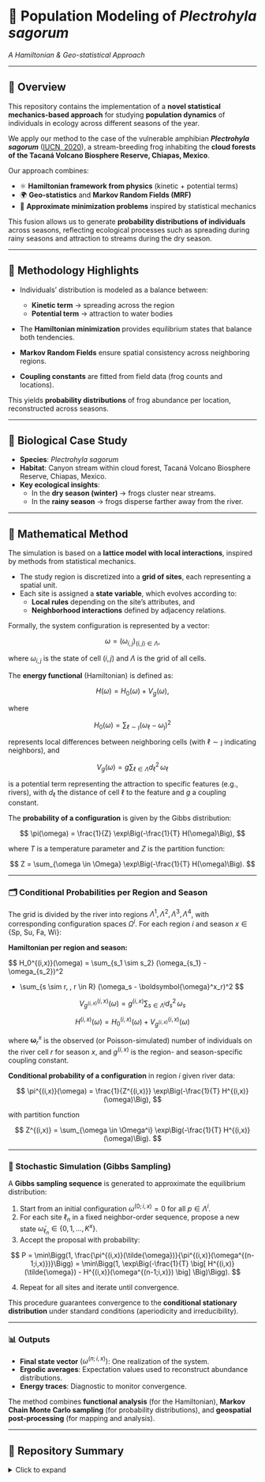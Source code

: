 # 🐸 Population Modeling of *Plectrohyla sagorum*  
*A Hamiltonian & Geo-statistical Approach*

---

## 📖 Overview

This repository contains the implementation of a **novel statistical mechanics-based approach** for studying **population dynamics** of individuals in ecology across different seasons of the year.  

We apply our method to the case of the vulnerable amphibian **_Plectrohyla sagorum_** ([IUCN, 2020](https://www.iucnredlist.org/species/55853/54352590)), a stream-breeding frog inhabiting the **cloud forests of the Tacaná Volcano Biosphere Reserve, Chiapas, Mexico**.

Our approach combines:

- ⚛️ **Hamiltonian framework from physics** (kinetic + potential terms)  
- 🌍 **Geo-statistics** and **Markov Random Fields (MRF)**  
- 🧮 **Approximate minimization problems** inspired by statistical mechanics  

This fusion allows us to generate **probability distributions of individuals** across seasons, reflecting ecological processes such as spreading during rainy seasons and attraction to streams during the dry season.  

---

## 🧪 Methodology Highlights

- Individuals’ distribution is modeled as a balance between:
  - **Kinetic term** → spreading across the region  
  - **Potential term** → attraction to water bodies  

- The **Hamiltonian minimization** provides equilibrium states that balance both tendencies.  
- **Markov Random Fields** ensure spatial consistency across neighboring regions.  
- **Coupling constants** are fitted from field data (frog counts and locations).  

This yields **probability distributions** of frog abundance per location, reconstructed across seasons.  

---

## 🐸 Biological Case Study  

- **Species**: *Plectrohyla sagorum*  
- **Habitat**: Canyon stream within cloud forest, Tacaná Volcano Biosphere Reserve, Chiapas, Mexico.  
- **Key ecological insights**:  
  - In the **dry season (winter)** → frogs cluster near streams.  
  - In the **rainy season** → frogs disperse farther away from the river.  



---

## 📐 Mathematical Method

The simulation is based on a **lattice model with local interactions**, inspired by methods from statistical mechanics.

- The study region is discretized into a **grid of sites**, each representing a spatial unit.
- Each site is assigned a **state variable**, which evolves according to:
  - **Local rules** depending on the site’s attributes, and
  - **Neighborhood interactions** defined by adjacency relations.

Formally, the system configuration is represented by a vector:

$$
\omega = (\omega_{i,j})_{(i,j) \in \Lambda},
$$

where $\omega_{i,j}$ is the state of cell $(i,j)$ and $\Lambda$ is the grid of all cells.  

The **energy functional** (Hamiltonian) is defined as:

$$
H(\omega) = H_0(\omega) + V_g(\omega),
$$

where

$$
H_0(\omega) = \sum_{\ell \sim \jmath} (\omega_\ell - \omega_\jmath)^2
$$

represents local differences between neighboring cells (with $\ell \sim \jmath$ indicating neighbors), and

$$
V_g(\omega) = g \sum_{\ell \in \Lambda} d_\ell^2 \, \omega_\ell
$$

is a potential term representing the attraction to specific features (e.g., rivers), with $d_\ell$ the distance of cell $\ell$ to the feature and $g$ a coupling constant.

The **probability of a configuration** is given by the Gibbs distribution:

$$
\pi(\omega) = \frac{1}{Z} \exp\Big(-\frac{1}{T} H(\omega)\Big),
$$

where $T$ is a temperature parameter and $Z$ is the partition function:

$$
Z = \sum_{\omega \in \Omega} \exp\Big(-\frac{1}{T} H(\omega)\Big).
$$

---

### 🗂 Conditional Probabilities per Region and Season

The grid is divided by the river into regions $\Lambda^1, \Lambda^2, \Lambda^3, \Lambda^4$, with corresponding configuration spaces $\Omega^i$. For each region $i$ and season $x \in \{\text{Sp, Su, Fa, Wi}\}$:

**Hamiltonian per region and season:**

$$
H_0^{(i,x)}(\omega) = \sum_{s_1 \sim s_2} (\omega_{s_1} - \omega_{s_2})^2
+ \sum_{s \sim r, \, r \in R} (\omega_s - \boldsymbol{\omega}^x_r)^2
$$

$$
V_{g^{(i,x)}}^{(i,x)}(\omega) = g^{(i,x)} \sum_{s \in \Lambda^i} d_s^2 \, \omega_s
$$

$$
H^{(i,x)}(\omega) = H_0^{(i,x)}(\omega) + V_{g^{(i,x)}}^{(i,x)}(\omega)
$$

where $\boldsymbol{\omega}^x_r$ is the observed (or Poisson-simulated) number of individuals on the river cell $r$ for season $x$, and $g^{(i,x)}$ is the region- and season-specific coupling constant.

**Conditional probability of a configuration** in region $i$ given river data:

$$
\pi^{(i,x)}(\omega) = \frac{1}{Z^{(i,x)}} \exp\Big(-\frac{1}{T} H^{(i,x)}(\omega)\Big),
$$

with partition function

$$
Z^{(i,x)} = \sum_{\omega \in \Omega^i} \exp\Big(-\frac{1}{T} H^{(i,x)}(\omega)\Big).
$$

---

### 🔄 Stochastic Simulation (Gibbs Sampling)

A **Gibbs sampling sequence** is generated to approximate the equilibrium distribution:

1. Start from an initial configuration $\omega^{(0;i,x)} = 0$ for all $p \in \Lambda^i$.
2. For each site $\ell_n$ in a fixed neighbor-order sequence, propose a new state $\tilde{\omega}_{\ell_n} \in \{0,1,\dots,K^x\}$.
3. Accept the proposal with probability:

$$
P = \min\Bigg(1, \frac{\pi^{(i,x)}(\tilde{\omega})}{\pi^{(i,x)}(\omega^{(n-1;i,x)})}\Bigg)
= \min\Bigg(1, \exp\Big(-\frac{1}{T} \big[ H^{(i,x)}(\tilde{\omega}) - H^{(i,x)}(\omega^{(n-1;i,x)}) \big] \Big)\Bigg).
$$

4. Repeat for all sites and iterate until convergence.

This procedure guarantees convergence to the **conditional stationary distribution** under standard conditions (aperiodicity and irreducibility).

---

### 📊 Outputs

- **Final state vector** $(\omega^{(n;i,x)})$: One realization of the system.
- **Ergodic averages**: Expectation values used to reconstruct abundance distributions.
- **Energy traces**: Diagnostic to monitor convergence.

The method combines **functional analysis** (for the Hamiltonian), **Markov Chain Monte Carlo sampling** (for probability distributions), and **geospatial post-processing** (for mapping and analysis).

---

## 📂 Repository Summary

<details>
<summary>Click to expand</summary>

The repository reflects the **seasonal and spatial segmentation** of the study.  

- **Seasons**:  
  - `Season_Fa` → Fall  
  - `Season_Sp` → Spring  
  - `Season_Su` → Summer  
  - `Season_Wi` → Winter  

- **Regions**:  
  Each season is further divided into four subdirectories:  
  `Season_X_Region_1` through `Season_X_Region_4` (where `X` is Fa, Sp, Su, Wi).  
  Each region contains:  
  - A **C source file** (e.g., `Season_Fa_r1E3gs.c`)  
  - A **compiled executable** (e.g., `Season_Fa_r1E3gs`)  
  These implement the Gibbs sampling routines for stochastic predictions.  

- **Parent directory contents**:  
  - `Centroides-Elevacion_QGIS.csv` → Grid coordinates & elevations  
  - `Neighborhood_Structure/` → Adjacency lists defining neighborhood structure  
  - `parameters.csv` → Simulation parameters (population size `K`, coupling constant `g`, system temperature)  
  - `Compile_all_c.sh`, `Execute_all_c.sh` → Shell scripts to compile & run all simulations  

- **Running simulations**:  
  1. Navigate to a specific region (e.g., `Season_Fa_Region_1_Gibbs_Sampling/`).  
  2. Run the binary (e.g., `./Season_Fa_r1E3gs <tag>`).  
     - The `<tag>` is appended to output filenames.  
  3. Simulation outputs:  
     - `*_x` → final state vector  
     - `*_p` → ergodic average (expected value, for heat maps)  
     - `*_e` → energy values (Hamiltonian) per iteration  

- **Post-processing**:  
  - `Join_by_ID.py` → Reconstructs full dataset across all regions into  
    - `Data_Frame_Full_<Season>.csv` (QGIS-ready CSV)  
    - `Grid_Full_<Season>.gpkg` (GeoPackage for direct GIS visualization)  
  - `Run_N_Times.sh` → Batch runs across regions  
  - `Stats.py` → Computes summary statistics from simulation results  

Maintaining the provided folder structure is **essential**, as relative paths in the source code are hardcoded.

</details>

